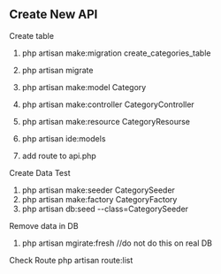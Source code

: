 ## Create New API

Create table

1. php artisan make:migration create_categories_table
2. php artisan migrate

3. php artisan make:model Category
4. php artisan make:controller CategoryController
5. php artisan make:resource CategoryResourse
6. php artisan ide:models
7. add route to api.php

Create Data Test

1. php artisan make:seeder CategorySeeder
2. php artisan make:factory CategoryFactory
3. php artisan db:seed --class=CategorySeeder

Remove data in DB

1. php artisan mgirate:fresh //do not do this on real DB

Check Route
php artisan route:list
